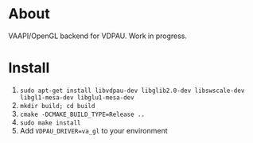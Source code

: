 About
=====

VAAPI/OpenGL backend for VDPAU. Work in progress.


Install
=======
   1. `sudo apt-get install libvdpau-dev libglib2.0-dev libswscale-dev libgl1-mesa-dev libglu1-mesa-dev`
   2. `mkdir build; cd build`
   3. `cmake -DCMAKE_BUILD_TYPE=Release ..`
   4. `sudo make install`
   5. Add `VDPAU_DRIVER=va_gl` to your environment
